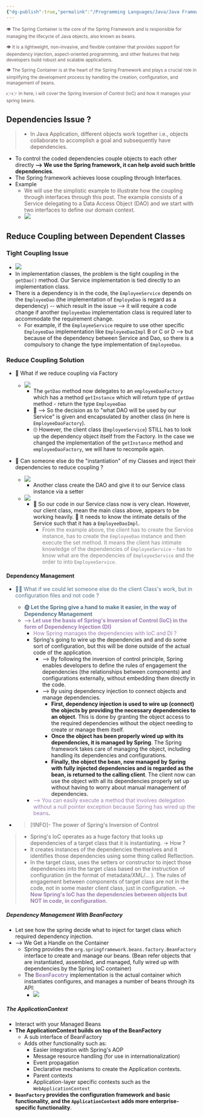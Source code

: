 ```yaml
---
{"dg-publish":true,"permalink":"/Programming Languages/Java/Java Framework/Spring Framework/3 - The motivation To Use Spring/","title":"How Spring IoC Container Manages your Spring Beans","noteIcon":"1","updated":"2024-05-06T19:10:11.672+07:00"}
---
```



<div style="color:#6a5858; font-size: 85%;">
<p>👁️ The Spring Container is the core of the Spring Framework and is responsible for managing the lifecycle of Java objects, also known as beans. </p>
<p> 👁️ It is a lightweight, non-invasive, and flexible container that provides support for dependency injection, aspect-oriented programming, and other features that help developers build robust and scalable applications.</p>
<p> 👁️ The Spring Container is at the heart of the Spring Framework and plays a crucial role in simplifying the development process by handling the creation, configuration, and management of beans.</p>
<p> 👉👉 In here, i will cover the Spring Inversion of Control (IoC) and how it manages your spring beans. </p>
</div>

## Dependencies Issue ?
> - <span style="color:#6a5858">In Java Application, different objects work together i.e., objects collaborate to accomplish a goal and subsequently have dependencies.</span>
- To control the coded dependencies couple objects to each other directly **--> We use the Spring framework, it can help avoid such brittle dependencies**.
- The Spring framework achieves loose coupling through Interfaces.
- Example
	- <span style="color:#6a5858">We will use the simplistic example to illustrate how the coupling through interfaces through this post. The example consists of a Service delegating to a Data Access Object (DAO) and we start with two interfaces to define our domain context.</span>
	- ![](https://i.imgur.com/0uPSC1v.png)

## Reduce Coupling between Dependent Classes
### Tight Coupling Issue
- ![](https://i.imgur.com/ZUsX7su.png)
- In implementation classes, the problem is the tight coupling in the `getDao()` method. Our Service implementation is tied directly to an implementation class.
- There is a dependency is in the code, the `EmployeeService` depends on the `EmployeeDao` (the implementation of `EmployeDao` is regard as a dependency) -- which result in the issue --> it will require a code change if another `EmployeeDao` implementation class is required later to accommodate the requirement change.
	- For example, if the `EmployeeService` require to use other specific `EmployeeDao` implementation like `EmployeeDaoImpl` B or C or D --> but because of the dependency between Service and Dao, so there is a compulsory to change the type implementation of `EmployeeDao`.
### Reduce Coupling Solution
- 🧐 What if we reduce coupling via Factory
	- ![](https://i.imgur.com/aPbWzN1.png)
		- The `getDao` method now delegates to an `employeeDaoFactory` which has a method `getInstance` which will return type of `getDao` method - return the type `EmployeeDao` 
		- 🤔 --> So the decision as to "what DAO will be used by our Service" is given and encapsulated by another class (in here is `EmployeeDaoFactory`).
		- 🙄 However, the client class (`EmployeeService`) STILL has to look up the dependency object itself from the Factory. In the case we changed the implementation of the `getInstance` method and `employeeDaoFactory`, we will have to recompile again.
	
- 🧐 Can someone else do the "instantiation" of my Classes and inject their dependencies to reduce coupling ?
	- ![](https://i.imgur.com/4hoapLq.png)
		- Another class create the DAO and give it to our Service class instance via a setter
	- ![](https://i.imgur.com/yrzKcul.png)
		- 🤔 So our code in our Service class now is very clean. However, our client class, mean the main class above, appears to be working heavily. 🧐 It needs to know the intimate details of the Service such that it has a `EmployeeDaoImpl`.
			- <span style="color:#878282">From the example above, the client has to create the Service instance, has to create the `EmployeeDao` instance and then execute the set method. It means the client has intimate knowledge of the dependencies of `EmployeeService` - has to know what are the dependencies of `EmployeeService` and the order to into `EmployeeService`.</span>

#### Dependency Management
- <span style="color:#537288">🧐🌞 What if we could let someone else do the client Class's work, but in configuration files and not code ?</span>
	- <span style="color:#537288">**🌞 Let the Spring give a hand to make it easier, in the way of Dependency Management**</span>
	- <span style="color:#9a7db0">**--> Let use the basis of Spring's Inversion of Control (IoC) in the form of Dependency Injection (DI)**</span>
		- <span style="color:#9a7db0">How Spring manages the dependencies with IoC and DI ?</span>
		- Spring's going to wire up the dependencies and and do some sort of configuration, but this will be done outside of the actual code of the application. 
			- --> By following the inversion of control principle, Spring enables developers to define the rules of engagement the dependencies (the relationships between components) and configurations externally, without embedding them directly in the code.
			- --> By using dependency injection to connect objects and manage dependencies.
				- **First, dependency injection is used to wire up (connect) the objects by providing the necessary dependencies to an object**. This is done by granting the object access to the required dependencies without the object needing to create or manage them itself.
				- **Once the object has been properly wired up with its dependencies, it is managed by Spring**. The Spring framework takes care of managing the object, including handling its dependencies and configurations.
				- **Finally, the object the bean, now managed by Spring with fully injected dependencies and is regarded as the bean, is returned to the calling client**. The client now can use the object with all its dependencies properly set up without having to worry about manual management of dependencies.
		- <span style="color:#9a7db0">--> You can easily execute a method that involves delegation without a null pointer exception because Spring has wired up the beans</span>.

- > [!INFO]- The power of Spring's Inversion of Control 
> - Spring's IoC operates as a huge factory that looks up dependencies of a target class that it is instantiating. -> How ?
> - It creates instances of the dependencies themselves and it identifies those dependencies using some thing called Reflection. 
> - In the target class, uses the setters or constructor to inject those dependencies into the target class based on the instruction of configuration (in the format of metadata/XML/... ). The rules of engagement between components of target class are not in the code, not in some master client class, just in configuration.
> <span style="color:#9a7db0">**--> Now Spring's IoC has the dependencies between objects but NOT in code, in configuration**</span>.

##### Dependency Management With BeanFactory
- Let see how the spring decide what to inject for target class which required dependency injection.
- --> We Get a Handle on the Container
	- Spring provides the `org.springframework.beans.factory.BeanFactory` interface to create and manage our beans. (Bean refer objects that are instantiated, assembled, and managed, fully wired up with dependencies by the Spring IoC container)
	- The <span style="color:#9a7db0">**BeanFacotry**</span> implementation is the actual container which instantiates configures, and manages a number of beans through its API: 
		- ![](https://i.imgur.com/u0nW6rz.png)
##### The ApplicationContext
- Interact with your Managed Beans
- **The ApplicationContext builds on top of the BeanFactory**
	- A sub interface of BeanFactory
	- Adds other functionality such as:
		- Easier integration with Spring's AOP
		- Message resource handling (for use in internationalization)
		- Event propagation
		- Declarative mechanisms to create the Application contexts.
		- Parent contexts
		- Application-layer specific contexts such as the `WebApplicationContext`
- **`BeanFactory` provides the configuration framework and basic functionality, and the `ApplicationContext` adds more enterprise-specific functionality**. 
